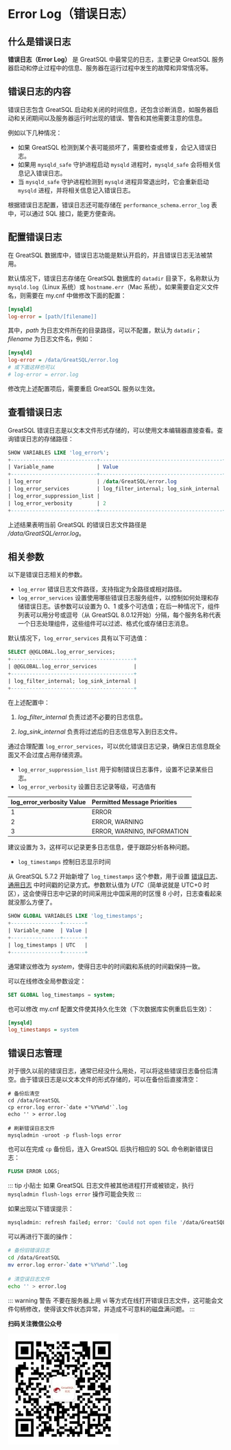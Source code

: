 # Error Log（错误日志）

## 什么是错误日志

**错误日志（Error Log）** 是 GreatSQL 中最常见的日志，主要记录 GreatSQL 服务器启动和停止过程中的信息、服务器在运行过程中发生的故障和异常情况等。

## 错误日志的内容

错误日志包含 GreatSQL 启动和关闭的时间信息，还包含诊断消息，如服务器启动和关闭期间以及服务器运行时出现的错误、警告和其他需要注意的信息。

例如以下几种情况：
- 如果 GreatSQL 检测到某个表可能损坏了，需要检查或修复，会记入错误日志。
- 如果用 `mysqld_safe` 守护进程启动 `mysqld` 进程时，`mysqld_safe` 会将相关信息记入错误日志。
- 当 `mysqld_safe` 守护进程检测到 `mysqld` 进程异常退出时，它会重新启动 `mysqld` 进程，并将相关信息记入错误日志。

根据错误日志配置，错误日志还可能存储在 `performance_schema.error_log` 表中，可以通过 SQL 接口，能更方便查询。

## 配置错误日志

在 GreatSQL 数据库中，错误日志功能是默认开启的，并且错误日志无法被禁用。

默认情况下，错误日志存储在 GreatSQL 数据库的 `datadir` 目录下，名称默认为 `mysqld.log`（Linux 系统）或 `hostname.err`（Mac 系统）。如果需要自定义文件名，则需要在 my.cnf 中做修改下面的配置：

```ini
[mysqld]
log-error = [path/[filename]] 
```
其中，*path* 为日志文件所在的目录路径，可以不配置，默认为 `datadir`；*filename* 为日志文件名，例如：

```ini
[mysqld]
log-error = /data/GreatSQL/error.log
# 或下面这样也可以
# log-error = error.log
```

修改完上述配置项后，需要重启 GreatSQL 服务以生效。

## 查看错误日志

GreatSQL 错误日志是以文本文件形式存储的，可以使用文本编辑器直接查看。查询错误日志的存储路径：

```sql
SHOW VARIABLES LIKE 'log_error%';
+----------------------------+----------------------------------------+
| Variable_name              | Value                                  |
+----------------------------+----------------------------------------+
| log_error                  | /data/GreatSQL/error.log                |
| log_error_services         | log_filter_internal; log_sink_internal |
| log_error_suppression_list |                                        |
| log_error_verbosity        | 2                                      |
+----------------------------+----------------------------------------+
```
上述结果表明当前 GreatSQL 的错误日志文件路径是 */data/GreatSQL/error.log*。

## 相关参数

以下是错误日志相关的参数。

- `log_error` 错误日志文件路径，支持指定为全路径或相对路径。
- `log_error_services` 设置使用哪些错误日志服务组件，以控制如何处理和存储错误日志。该参数可以设置为 0、1 或多个可选值；在后一种情况下，组件列表可以用分号或逗号（从 GreatSQL 8.0.12开始）分隔，每个服务名称代表一个日志处理组件，这些组件可以过滤、格式化或存储日志消息。

默认情况下，`log_error_services` 具有以下可选值：

```sql
SELECT @@GLOBAL.log_error_services;
+----------------------------------------+
| @@GLOBAL.log_error_services            |
+----------------------------------------+
| log_filter_internal; log_sink_internal |
+----------------------------------------+
```

在上述配置中：

1. *log_filter_internal* 负责过滤不必要的日志信息。

2. *log_sink_internal* 负责将过滤后的日志信息写入到日志文件。

通过合理配置 `log_error_services`，可以优化错误日志记录，确保日志信息既全面又不会过度占用存储资源。

- `log_error_suppression_list` 用于抑制错误日志事件，设置不记录某些日志。
- `log_error_verbosity` 设置日志记录等级，可选值有

| log_error_verbosity Value | Permitted Message Priorities |
| :------------------------ | :--------------------------- |
| 1                         | ERROR                        |
| 2                         | ERROR, WARNING               |
| 3                         | ERROR, WARNING, INFORMATION  |

建议设置为 3，这样可以记录更多日志信息，便于跟踪分析各种问题。

- `log_timestamps` 控制日志显示时间

从 GreatSQL 5.7.2 开始新增了 `log_timestamps` 这个参数，用于设置 [错误日志](#)、[通用日志](./4-7-greatsql-general-log.md) 中时间戳的记录方式。参数默认值为 *UTC*（简单说就是 UTC+0 时区），这会使得日志中记录的时间采用比中国采用的时区慢 8 小时，日志查看起来就没那么方便了。

```sql
SHOW GLOBAL VARIABLES LIKE 'log_timestamps';
+----------------+-------+
| Variable_name  | Value |
+----------------+-------+
| log_timestamps | UTC   |
+----------------+-------+
```
通常建议修改为 *system*，使得日志中的时间戳和系统的时间戳保持一致。

可以在线修改全局参数设定：
```sql
SET GLOBAL log_timestamps = system;
```

也可以修改 my.cnf 配置文件使其持久化生效（下次数据库实例重启后生效）：

```ini
[mysqld]
log_timestamps = system
```

## 错误日志管理

对于很久以前的错误日志，通常已经没什么用处，可以将这些错误日志备份后清空。由于错误日志是以文本文件的形式存储的，可以在备份后直接清空：

```shell
# 备份后清空
cd /data/GreatSQL
cp error.log error-`date +'%Y%m%d'`.log
echo '' > error.log

# 刷新错误日志文件
mysqladmin -uroot -p flush-logs error
```

也可以在完成 `cp` 备份后，连入 GreatSQL 后执行相应的 SQL 命令刷新错误日志：

```sql
FLUSH ERROR LOGS;
```

::: tip 小贴士
如果 GreatSQL 日志文件被其他进程打开或被锁定，执行 `mysqladmin flush-logs error` 操作可能会失败
:::

如果出现以下错误提示：

```bash
mysqladmin: refresh failed; error: 'Could not open file '/data/GreatSQL/error.log' for error logging.'
```

可以再进行下面的操作：

```bash
# 备份旧错误日志
cd /data/GreatSQL
mv error.log error-`date +'%Y%m%d'`.log

# 清空误日志文件
echo '' > error.log
```

::: warning 警告
不要在服务器上用 vi 等方式在线打开错误日志文件，这可能会文件句柄修改，使得该文件状态异常，并造成不可意料的磁盘满问题。
:::

**扫码关注微信公众号**

![greatsql-wx](../greatsql-wx.jpg)
